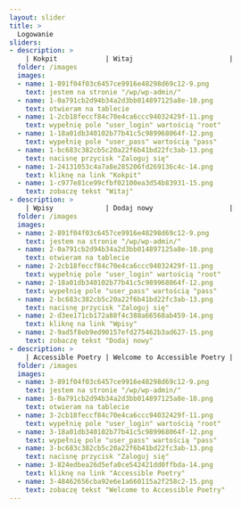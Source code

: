 ```yaml
---
layout: slider
title: >
  Logowanie
sliders:
- description: >
    | Kokpit            | Witaj                        |
  folder: /images
  images:
  - name: 1-891f04f03c6457ce9916e48298d69c12-9.png
    text: jestem na stronie "/wp/wp-admin/"
  - name: 1-0a791cb2d94b34a2d3bb014897125a8e-10.png
    text: otwieram na tablecie
  - name: 1-2cb18feccf84c70e4ca6ccc94032429f-11.png
    text: wypełnię pole "user_login" wartością "root"
  - name: 1-18a01db340102b77b41c5c989968064f-12.png
    text: wypełnię pole "user_pass" wartością "pass"
  - name: 1-bc683c382cb5c20a22f6b41bd22fc3ab-13.png
    text: nacisnę przycisk "Zaloguj się"
  - name: 1-24131053c4a7a8e285206fd269136c4c-14.png
    text: kliknę na link "Kokpit"
  - name: 1-c977e81ce99cfbf02100ea3d54b83931-15.png
    text: zobaczę tekst "Witaj"
- description: >
    | Wpisy             | Dodaj nowy                   |
  folder: /images
  images:
  - name: 2-891f04f03c6457ce9916e48298d69c12-9.png
    text: jestem na stronie "/wp/wp-admin/"
  - name: 2-0a791cb2d94b34a2d3bb014897125a8e-10.png
    text: otwieram na tablecie
  - name: 2-2cb18feccf84c70e4ca6ccc94032429f-11.png
    text: wypełnię pole "user_login" wartością "root"
  - name: 2-18a01db340102b77b41c5c989968064f-12.png
    text: wypełnię pole "user_pass" wartością "pass"
  - name: 2-bc683c382cb5c20a22f6b41bd22fc3ab-13.png
    text: nacisnę przycisk "Zaloguj się"
  - name: 2-d3ee171cb172a88f4c388a66568ab459-14.png
    text: kliknę na link "Wpisy"
  - name: 2-9ad5f8eb9ed90157efd275462b3ad627-15.png
    text: zobaczę tekst "Dodaj nowy"
- description: >
    | Accessible Poetry | Welcome to Accessible Poetry |
  folder: /images
  images:
  - name: 3-891f04f03c6457ce9916e48298d69c12-9.png
    text: jestem na stronie "/wp/wp-admin/"
  - name: 3-0a791cb2d94b34a2d3bb014897125a8e-10.png
    text: otwieram na tablecie
  - name: 3-2cb18feccf84c70e4ca6ccc94032429f-11.png
    text: wypełnię pole "user_login" wartością "root"
  - name: 3-18a01db340102b77b41c5c989968064f-12.png
    text: wypełnię pole "user_pass" wartością "pass"
  - name: 3-bc683c382cb5c20a22f6b41bd22fc3ab-13.png
    text: nacisnę przycisk "Zaloguj się"
  - name: 3-824edbea26d5efa0ce542421dd0ffbda-14.png
    text: kliknę na link "Accessible Poetry"
  - name: 3-48462656cba92e6e1a660115a2f258c2-15.png
    text: zobaczę tekst "Welcome to Accessible Poetry"
---
```

